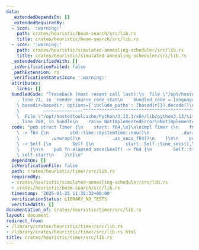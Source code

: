 ```yaml
---
data:
  _extendedDependsOn: []
  _extendedRequiredBy:
  - icon: ':warning:'
    path: crates/heuristic/beam-search/src/lib.rs
    title: crates/heuristic/beam-search/src/lib.rs
  - icon: ':warning:'
    path: crates/heuristic/simulated-annealing-scheduler/src/lib.rs
    title: crates/heuristic/simulated-annealing-scheduler/src/lib.rs
  _extendedVerifiedWith: []
  _isVerificationFailed: false
  _pathExtension: rs
  _verificationStatusIcon: ':warning:'
  attributes:
    links: []
  bundledCode: "Traceback (most recent call last):\n  File \"/opt/hostedtoolcache/Python/3.13.1/x64/lib/python3.13/site-packages/onlinejudge_verify/documentation/build.py\"\
    , line 71, in _render_source_code_stat\n    bundled_code = language.bundle(stat.path,\
    \ basedir=basedir, options={'include_paths': [basedir]}).decode()\n          \
    \         ~~~~~~~~~~~~~~~^^^^^^^^^^^^^^^^^^^^^^^^^^^^^^^^^^^^^^^^^^^^^^^^^^^^^^^^^^^^^^^^^^\n\
    \  File \"/opt/hostedtoolcache/Python/3.13.1/x64/lib/python3.13/site-packages/onlinejudge_verify/languages/rust.py\"\
    , line 288, in bundle\n    raise NotImplementedError\nNotImplementedError\n"
  code: "pub struct Timer {\n    start: f64,\n}\n\nimpl Timer {\n    fn time_secs()\
    \ -> f64 {\n        std::time::SystemTime::now()\n            .duration_since(std::time::UNIX_EPOCH)\n\
    \            .unwrap()\n            .as_secs_f64()\n    }\n\n    pub fn new()\
    \ -> Self {\n        Self {\n            start: Self::time_secs(),\n        }\n\
    \    }\n\n    pub fn elapsed_secs(&self) -> f64 {\n        Self::time_secs() -\
    \ self.start\n    }\n}\n"
  dependsOn: []
  isVerificationFile: false
  path: crates/heuristic/timer/src/lib.rs
  requiredBy:
  - crates/heuristic/simulated-annealing-scheduler/src/lib.rs
  - crates/heuristic/beam-search/src/lib.rs
  timestamp: '2025-01-25 11:36:32+00:00'
  verificationStatus: LIBRARY_NO_TESTS
  verifiedWith: []
documentation_of: crates/heuristic/timer/src/lib.rs
layout: document
redirect_from:
- /library/crates/heuristic/timer/src/lib.rs
- /library/crates/heuristic/timer/src/lib.rs.html
title: crates/heuristic/timer/src/lib.rs
---
```

